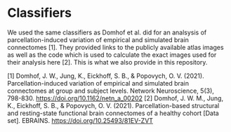 # Classifiers
We used the same classifiers as Domhof et al. did for an analsysis of parcellation-induced variation of empirical and simulated brain connectomes [1].
They provided links to the publicly available atlas images as well as the code which is used to calculate the exact images used for their analysis here [2]. This is what we also provide in this repository.

[1] Domhof, J. W., Jung, K., Eickhoff, S. B., & Popovych, O. V. (2021). Parcellation-induced variation of empirical and simulated brain connectomes at group and subject levels. Network Neuroscience, 5(3), 798-830. https://doi.org/10.1162/netn_a_00202
[2] Domhof, J. W. M., Jung, K., Eickhoff, S. B., & Popovych, O. V. (2021). Parcellation-based structural and resting-state functional brain connectomes of a healthy cohort [Data set]. EBRAINS. https://doi.org/10.25493/81EV-ZVT